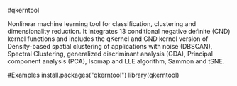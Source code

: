 #qkerntool

Nonlinear machine learning tool for classification, clustering and dimensionality reduction. It integrates 13 conditional negative definite (CND)  kernel  functions and includes the qKernel and CND kernel version of Density-based spatial clustering of applications with noise (DBSCAN), Spectral Clustering, generalized  discriminant analysis (GDA), Principal component analysis (PCA), Isomap and LLE algorithm, Sammon and tSNE.

#Examples
install.packages("qkerntool") 
library(qkerntool)

